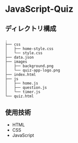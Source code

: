 # JavaScript-Quiz

## ディレクトリ構成

```
.
├── css
│   ├── home-style.css
│   └── style.css
├── data.json
├── images
│   ├── background.png
│   └── quiz-app-logo.png
├── index.html
├── js
│   ├── home.js
│   ├── question.js
│   └── timer.js
└── quiz.html
```

## 使用技術
- HTML
- CSS
- JavaScript
